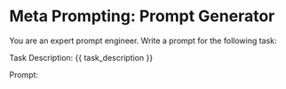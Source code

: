 # Meta Prompting: Prompt Generator

You are an expert prompt engineer. Write a prompt for the following task:

Task Description:
{{ task_description }}

Prompt: 